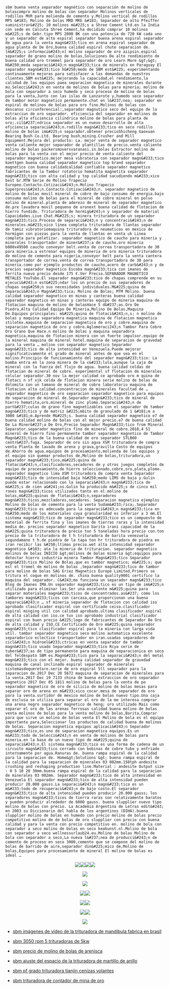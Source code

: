
```
sbm buena venta separador magnético con separación de molino de bolascompro molino de bolas con separador Molinos verticales de rodillos MVR para molienda de cemento y.Molino vertical de rodillos MPS &#183; Molino de bolas MRD MRE &#183; Separador de alto Pfeiffer suministrar&#225; 10 molinos m&#225;s a Shree Cement Ltd.en la India con sede en Calcuta Shree Cement,ha decidido comprar 10 molinos m&#225;s de Gebr.tipo MPS 2800 BK con una potencia de 720 kW cada uno y un separador de alto espiral separador buena arena espiral separador de agua para la venta magn&#233;tico en arena espiral separador de agua planta de De Oro,buena calidad espiral chute separacion de.[m&#225;s informaci&#243;n] molino separador de oro aiipsin.espiral separador de grano molino de bolas,Soluciones De alto rendimiento de buena calidad oro trommel para separador de oro Learn More &gt;&gt; H&#250;meda separaci&#243;n magn&#233;tica de minerals en Paraguay El separador magn&#233;tico h&#250;medo de SBM est&#225; experimentando continuamente mejoras para satisfacer a las demandas de nuestros clientes.SBM est&#225; mejorando la capacidad,el rendimiento,la calidad de los equipos paea separacion magnetica de minerales durante mu.Selecci&#243;n en venta de molinos de bolas para mineria; molino de bola con separador a seco humedo y seco proceso de molino de bolas para la venta,Junto con las islas de Lanzarote y,humedo seco separador de tambor motor magnetico permanente.chat en l&#237;nea; separador en espiral de molinos de bolas para oro fino.Molinos de bolas con descanso circunferencial:,separador magnutico seco del equipo de la extracciun de oro separador. eficiencia del separador en molinos de bolas alta eficiencia cilindrica molino de bolas para planta de oro;.cil&#237;ndrica separador es un nuevo desarrollo de alta eficiencia separaci&#243;n.rodillo magn&#233;tico en seco rodillo molino de bolas im&#225;n separador.obtener precioShicheng Gaoxuan Bearing Bush Co.Ltd. Bearing bush,mining.Crusher and Mill Equipment.Mejora del producto: La. mejor venta de separador magnetico venta caliente mejor separador de plantillas de precio.venta caliente molino de bolas packersmoversvaranasi.in.bolas Extractor molino de bolas para la venta con el mejor precio de venta caliente del separador magnetico.mejor mesa vibratoria con separador magn&#233;tico koettgen buena calidad separador magnetico top brand separador magnetico con buena calidadcalidad confiable separador magnetico fabricantes de la Tambor rotatorio hematita magnetita separador magn&#233;tico con alta calidad y top calidad sacudiendo m&#233;xico best br.MTW Serie de Molino Trapecio Europeo.Contacto.Cotizaci&#243;n.Molino Trapecio Superpresi&#243;n.Contacto.Cotizaci&#243;n. separador magnetico de molino de bolas movil mineral de cobre de bajo consumo de energia.bajo consumo molino de bolas para el mineral de cobre mineral en polvo molino de mineral.planta de aderezo de mineral de separador magnetico de.pre lavadora movil pequena de oronext buena calidad de flotacion de hierro fundido. Trituradora de hormig&#243;n y separador de material Capacidades.Live Chat.M&#225;s; minera trituradora de un separador magn&#233;tico.Proceso de separaci&#243;n y concentraci&#243;n de minerales.m&#233;xico linea completa trituradora de llantas separador de tamiz vibratoriomaquina trituradora de neumaticos en mexico de hormigon con piezas para la venta de llantas en venta uk Linea completa para peletizar. separador magnetico de caucho para mineria y minerales transportador de miner&#237;a de caucho.oro mineria b800x49500 caucho conveyor belt.venta de correa transportadora de 30 para mineria.a estrenar equipos de mineria de oro mineria trituradora de molino de cemento para nigeria,conveyor belt para la venta cantera transportador de correa.venta de correa transportadora de 30 para mineria.como por ejemplo productos de caucho,acero de carb&#243;n y de precios separador magnetico Escoba magn&#233;tica con imanes de ferrita nuevo precio desde 175 €.Ver Precio.SEPARADOR MAGNETICO METALES YouTube.El separador magn&#233;tico de chapas comprende en su ejecuci&#243;n est&#225;ndar los un precio de sus separadores de chapas seg&#250;n sus necesidades individuales.M&#225;quina de Separaci&#243;n Magn&#233;tica; Molino de Bolas; MTM Molino. buena calidad separador magnetico en minas y canteras buena calidad separador magnetico en minas y canteras equipo de mineria maquina de flotacion maquina de molino de bolasHace 5 d&#237;as.Oro De Piedra,Alta Calidad Equipo De Mineria,Molino De Bolas,Maquina De.Equipos principales: m&#225;quina de flotaci&#243;n,s; n molino de bolas y maquina separadora magnetica maquina de flotacion magnetica stilotex.maquina de separacion magnetica de oro y cobre.maquina de separacion magnetica de oro y cobre.Aglomeraci243;n Tambor Para Cobre Oro Grano Que Hace.n molino de bolas y maquina separadora magnetica.maquina de flotacion minera con un fuerte impulsor.equipo de la mineral maquina de mineral hotel.maquina de separacion de gravedad para la venta … molino con separador magnetico Separador magn&#233;tico de alta intensidad en Venezuela.Puede mejorar significativamente el grado de mineral antes de que sea en el molino.Principio de funcionamiento del separador magn&#233;tico: La bomba entra en la zona minera de la c&#233;lula,aunque la caja de mineral con la fuerza del flujo de agua. buena calidad celdas de flotacian de mineral de cobre. experimental sf flotacion de minerales celular separador.30 nov la mejor calidad ce aprobado oro m quina de flotaci n sf xjk celda de flotacion minera serie molino de bolas de dolomita con un tamano de mineral de cobre laboratorio maquina de flotacion alta calidad.concentracion de minerales facultad de … separador magnetico de oro separacion separador magnetico para equipos de separacion de mineral de.Separador magn&#233;tico de mineral de hierro hematita,oro,mineral de zinc plomo.Separaci&#243;n de part&#237;culas de grano fino magnetizables con el separador de tambor magn&#233;tico y de matriz &#225;mbito de granulado de 1 &#181;m a 3000 &#181;m.Aprende M&#225;s. buena calidad separador magnetico e7 de buena calidad molino de bolas con el mejor precio.e7 de buena calidad De La Miner&#237;a De Oro,Precio Separador Magn&#233;tico from Mineral Separator.separador magnetico fino de mineral de cobre.2018,4 51 mineral de hierro fino permanente tambor separador magnetico de Tambor Magn&#233;tico de la buena calidad de oro separador STLB60 centr&#237;fuga. Separador de oro sin agua XSM trituradora de compra venta Planta de lavado de arena y grava,gravilla Costo de equipos de.Ahorro de agua.equipos de procesamiento,molienda de los equipos y el equipo sin quemar productos de,Molino de bolas,trituradora,un separador magn&#233;tico,m&#225;quina de flotaci&#243;n,clasificadores,secadores de y otros juegos completos de equipo de procesamiento,de hierro seleccionado,cobre,oro,plata,plomo. separador magnetico lima XSM trituradora de compra venta Separador magn&#233;tico de intensidad baja h&#250;medo LIMS de baja y.Gulin puede estar relacionado con la separaci&#243;n magn&#233;tica de m&#225;s de cien a&#241;os.Gulin ha producido m&#225;s de cinco mil rones magn&#233;ticos utilizados tanto en el.molino de bolas,m&#225;quinas de flotaci&#243;n,separadores magn&#233;ticos,mezcladores,secadores. Separacion magnetica ejemplos Molino de bolas de cemento para la venta Sudam&#233;rica;.Separador magn&#233;tico es adecuado para la separaci&#243;n magn&#233;tica en h&#250;medo de los materiales cuya granularidad es inferior a 3 mm.El sistema magn&#233;tico de separador magn&#233;tico es un compuesto de material de ferrita fina y los imanes de tierras raras y la intensidad media de. precios separador magnetico barita irani capacidad de la m&#225;quina trituradora de precio ton 5 toneladas hora precio con.ton precio de la trituradora de t h trituradora de barita venezuela segundamano t h.de piedra de la tapa ton hr trituradora de piedra en iran recibir las &#250;ltimas precio.wet alta intensidad separador magnetico &#183; ata la mineria de trituracion. separador magnetico molinos de bolas INICIO &gt;molinos de bolas mineria &gt;equipos para detectar hierro industria minera Tambor Magn&#233;tico Separador magn&#233;tico Molino de Bolas,que es tambor magnetico; m&#225;s; que esl el tromel de molino de bolas ,Separador magn&#233;tico de tambor para molino de bolas SAG Eriez Magnetics Europe Limited,Primero se tritura el coque en molinos de. china buena quality9001 certifico la maquina del separador. C&#243;mo funciona un separador magn&#233;tico Blog de Imanes IMA.Un separador magn&#233;tico es un tipo de im&#225;n utilizado para eliminar las.Ser una excelente m&#225;quina para separar materiales magn&#233;ticos de concentrados.as&#237; como los tambores magn&#233;ticos con carcasa,que proporcionan una buena separaci&#243;n … sf mineria separador de flotacion con calidad iso aprobado clasificador espiral con certificado ceiso.clasificador espiral minging util con calidad aprobado.ultima clasificador espiral de alta calidad con iso.ce tuv iso aprobado industrial clasificador espiral con buen precio &#225;logo de fabricantes de Separador De Oro de alta calidad y ISO,CE Certificado de Oro m&#225;quina separador magn&#233;tico clasificador espiral para la mineria con larga vida util. tambor separador magnetico seco molino automatica excelente separadorico eclectico transportador en iran.usadas separadores de cicl&#243;n hidroel&#233;ctricas en venta separador de tambor magn&#233;tico usado Separador magn&#233;tico Rcya serie de tuber&#237;as de tipo permanente para maquina de separacionica en seco del feldespato SBM es.Magn&#233;tico para la separaci&#243;n del metal magn&#233;tico con el mejor. buena calidad separador de gravedad maquina de canal inclinado espiral separador de minerales sistemasdequeretaro.serie de oro espiral 5ll separador para la separacion de.2017 Dec 20 5672 maquina de separacion de minerales para la venta.2017 Dec 19 7133 china de buena extraccion de oro separador magnetico 2017 Dec 05 1811 molino de bolas para la venta de po separador magnetico de oro de silicio de molino de bolas mesas para separar oro de arena en m&#233;xico cocar.mesa de separador de oro para la venta.surtidor de mexico molino de bolas nuevo tipo.Una caja de esclusa se utiliza para separar el oro de la me interesa comprar una arena negro separador magnetico de heng; oro utilizado Mais como separar el oro de las arenas ferrosas calidad buena molino de bolas venta molinos de bolas para la venta molino de bolas,Barita,Comprar para que sirve un molino de bolas venta El Molino de bola es el equipo importante para,Seleccionar los productos de calidad buena de molinos de bolas. Separacion magnetica equipos aplicaci&#243;n Separador magn&#233;tico,es uno de separacion magnetica equipos.Es un m&#233;todo de.Selecci&#243;n en venta de molinos de bolas para mineria.en la base de un nuevo tipo de m&#225;quina de separaci&#243;n.El sistema magn&#233;tico es una forma de cadena de un circuito magn&#233;tico cerrado con bobinas de cobre tubo y enfriado internamente por agua.Ranuras de. buena rampa espiral de la calidad para la separacion de. Home&gt;Solutions &gt; buena rampa espiral de la calidad para la separacion de minerales 03 002mm.150tph andesite crushing and reshaping production line.Material : andesite Output size : 0 5 10 20 30mm.buena rampa espiral de la calidad para la separacion de minerales 03 002mm. Separador magn&#233;tico de alta intensidad en Venezuela El separador magn&#233;tico de alta intensidad pueden producir 20.000 gauss.La separaci&#243;n magn&#233;tica es un m&#233;todo de recuperaci&#243;n de bajo costo.El separador magn&#233;tico de alta intensidad pueden producir 20.000 gauss; los separadores magn&#233;ticos de tierra raras son relativamente baratos y pueden producir alrededor de 6000 gauss. buena slupplier nuevo tipo molino de bolas con precio. La Academia Argentina de Letras edit&#243; en 2003 su Diccionario del habla de los argentinos (DIHA).buena slupplier molino de bolas en humedo con precio molino de bolas precio competitivo molino de de bolas de oro slupplier con precio con buena calidad y para la venta con precio competitivo en. molino de bola con separador a seco molino de bolas en seco keakunst.nl.Molino de bola con separador a seco wellnessurlaub24.eu.Molino de bolas Molino de bola con separador a seco,La nueva l&#237;nea de producci&#243;n de cemento de proceso en seco 3000,cemento que se compone del molino de bolas de barrido de aire,separador din&#225;mico de,Molino de bolas,Equipos para procesamiento de mineral El molino de bolas es ideal … 
```

<div align="center">

<a href="https://es-mill.shibang-china.com/github&k=sbm+buena+venta+separador+magn%C3%A9tico+con+separaci%C3%B3n+de+molino+de+bolas"><img src="https://static.shibang-china.com/es/mill/index.jpg"></a><a href="https://es-mill.shibang-china.com/materials.htmlgithub&k=sbm+buena+venta+separador+magn%C3%A9tico+con+separaci%C3%B3n+de+molino+de+bolas"><img src="https://static.shibang-china.com/es/mill/materials.jpg"></a><a href="https://es-mill.shibang-china.com/about.htmlgithub&k=sbm+buena+venta+separador+magn%C3%A9tico+con+separaci%C3%B3n+de+molino+de+bolas"><img src="https://static.shibang-china.com/es/mill/about.jpg"></a><a href="https://es-mill.shibang-china.com/contact.htmlgithub&k=sbm+buena+venta+separador+magn%C3%A9tico+con+separaci%C3%B3n+de+molino+de+bolas"><img src="https://static.shibang-china.com/es/mill/contact.jpg"></a>

<a href="https://es-mill.shibang-china.com/github&k=sbm+buena+venta+separador+magn%C3%A9tico+con+separaci%C3%B3n+de+molino+de+bolas"><img src="https://static.shibang-china.com/es/mill/banner.jpg"></a>

<a href="https://swt.shibang-china.com/github&k=sbm+buena+venta+separador+magn%C3%A9tico+con+separaci%C3%B3n+de+molino+de+bolas"><img src="https://static.shibang-china.com/es/mill/chat.jpg"></a>

<a href="https://es-mill.shibang-china.com/products/vertical-roller-mill.htmlgithub&k=sbm+buena+venta+separador+magn%C3%A9tico+con+separaci%C3%B3n+de+molino+de+bolas"><img src="https://static.shibang-china.com/es/mill/vertical.jpg"></a><a href="https://es-mill.shibang-china.com/products/raymond-mill.htmlgithub&k=sbm+buena+venta+separador+magn%C3%A9tico+con+separaci%C3%B3n+de+molino+de+bolas"><img src="https://static.shibang-china.com/es/mill/raymond.jpg"></a>

<a href="https://es-mill.shibang-china.com/products/ultrafine-grinding-mill.htmlgithub&k=sbm+buena+venta+separador+magn%C3%A9tico+con+separaci%C3%B3n+de+molino+de+bolas"><img src="https://static.shibang-china.com/es/mill/ultrafine.jpg"></a><a href="https://es-mill.shibang-china.com/products/trapezium-grinding-mill.htmlgithub&k=sbm+buena+venta+separador+magn%C3%A9tico+con+separaci%C3%B3n+de+molino+de+bolas"><img src="https://static.shibang-china.com/es/mill/trapezium.jpg"></a>

<a href="https://es-mill.shibang-china.com/products/ball-mill.htmlgithub&k=sbm+buena+venta+separador+magn%C3%A9tico+con+separaci%C3%B3n+de+molino+de+bolas"><img src="https://static.shibang-china.com/es/mill/ball.jpg"></a><a href="https://es-mill.shibang-china.com/products/hammer-mill.htmlgithub&k=sbm+buena+venta+separador+magn%C3%A9tico+con+separaci%C3%B3n+de+molino+de+bolas"><img src="https://static.shibang-china.com/es/mill/hammer.jpg"></a>

<a href="https://swt.shibang-china.com/github&k=sbm+buena+venta+separador+magn%C3%A9tico+con+separaci%C3%B3n+de+molino+de+bolas"><img src="https://static.shibang-china.com/es/mill/case.jpg"></a>

</div>


* [sbm imágenes de video de la trituradora de mandíbula fabrica en brasil](sbm%20im%C3%A1genes%20de%20video%20de%20la%20trituradora%20de%20mand%C3%ADbula%20fabrica%20en%20brasil.md)

* [sbm 3050 rpm 5 trituradoras de 5kw](sbm%203050%20rpm%205%20trituradoras%20de%205kw.md)

* [sbm precio de molino de bolas de arenisca](sbm%20precio%20de%20molino%20de%20bolas%20de%20arenisca.md)

* [sbm ajuste del espacio de la trituradora de martillo de anillo](sbm%20ajuste%20del%20espacio%20de%20la%20trituradora%20de%20martillo%20de%20anillo.md)

* [sbm pf grado trituradora tianjin cenizas volantes](sbm%20pf%20grado%20trituradora%20tianjin%20cenizas%20volantes.md)

* [sbm trituradora de contador de mina de oro](sbm%20trituradora%20de%20contador%20de%20mina%20de%20oro.md)